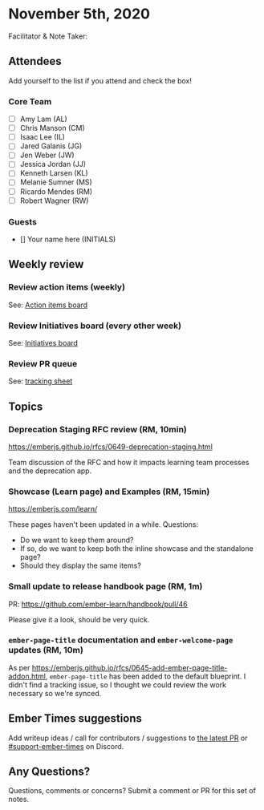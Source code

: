# November 5th, 2020

Facilitator & Note Taker: 

## Attendees

Add yourself to the list if you attend and check the box!

### Core Team
- [ ] Amy Lam (AL)
- [ ] Chris Manson (CM)
- [ ] Isaac Lee (IL)
- [ ] Jared Galanis (JG)
- [ ] Jen Weber (JW)
- [ ] Jessica Jordan (JJ)
- [ ] Kenneth Larsen (KL)
- [ ] Melanie Sumner (MS)
- [ ] Ricardo Mendes (RM)
- [ ] Robert Wagner (RW)

### Guests
- [] Your name here (INITIALS)

## Weekly review

### Review action items (weekly)
See: [Action items board](https://github.com/orgs/ember-learn/projects/47)

### Review Initiatives board (every other week)
See: [Initiatives board](https://github.com/orgs/ember-learn/projects/33)

### Review PR queue
See: [tracking sheet](https://docs.google.com/spreadsheets/d/1sPyN9z9wZMpTNwqCfa6R9QSPZkIW4iQd-H4gZC7ILLk/edit#gid=2035777454)

## Topics

### Deprecation Staging RFC review (RM, 10min)
https://emberjs.github.io/rfcs/0649-deprecation-staging.html

Team discussion of the RFC and how it impacts learning team processes and the deprecation app.

### Showcase (Learn page) and Examples (RM, 15min)
https://emberjs.com/learn/

These pages haven't been updated in a while. Questions:
- Do we want to keep them around?
- If so, do we want to keep both the inline showcase and the standalone page?
- Should they display the same items?

### Small update to release handbook page (RM, 1m)
PR: https://github.com/ember-learn/handbook/pull/46

Please give it a look, should be very quick.

### `ember-page-title` documentation and `ember-welcome-page` updates (RM, 10m)

As per https://emberjs.github.io/rfcs/0645-add-ember-page-title-addon.html,
`ember-page-title` has been added to the default blueprint.
I didn't find a tracking issue, so I thought we could review the work necessary so we're synced.

<!-- If you would like to add a topic to the agenda please add a suggestion to the PR using the following format: -->
<!-- ### Your topic (INITIALS, expected duration in minutes) -->
<!-- replace with topic -->
<!-- replace with topic -->
<!-- replace with topic -->
<!-- replace with topic -->
<!-- replace with topic -->

## Ember Times suggestions
Add writeup ideas / call for contributors / suggestions to [the latest PR](https://github.com/ember-learn/ember-blog/pulls?q=is%3Aopen+is%3Apr+label%3A%22%F0%9F%97%9E+embertimes%22%20or%20#support-ember-times) or [#support-ember-times](https://discordapp.com/channels/480462759797063690/485450546887786506) on Discord.

## Any Questions?
Questions, comments or concerns? Submit a comment or PR for this set of notes.
